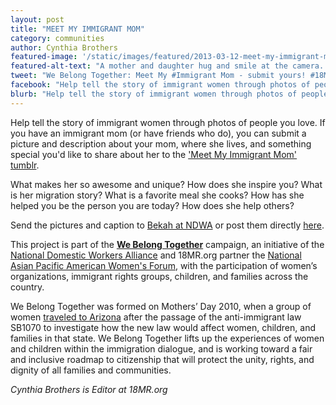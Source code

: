 ```yaml
---
layout: post
title: "MEET MY IMMIGRANT MOM"
category: communities
author: Cynthia Brothers
featured-image: '/static/images/featured/2013-03-12-meet-my-immigrant-mom.jpg'
featured-alt-text: "A mother and daughter hug and smile at the camera. The daughter wears a coral tank top. The mother wears a light yellow collared shirt. They both wear conference lanyards."
tweet: "We Belong Together: Meet My #Immigrant Mom - submit yours! #18MR @NAPAWF @domesticworkers"
facebook: "Help tell the story of immigrant women through photos of people you love.  If you have an immigrant mom (or have friends who do), you can submit a picture and description about your mom, where she lives, and something special you'd like to share about her to the 'Meet My Immigrant Mom' tumblr."
blurb: "Help tell the story of immigrant women through photos of people you love.  If you have an immigrant mom (or have friends who do), you can submit a picture and description about your mom, where she lives, and something special you'd like to share about her to the 'Meet My Immigrant Mom' tumblr."
---
```


Help tell the story of immigrant women through photos of people you love.  If you have an immigrant mom (or have friends who do), you can submit a picture and description about your mom, where she lives, and something special you'd like to share about her to the ['Meet My Immigrant Mom' tumblr](http://meetmyimmigrantmom.tumblr.com/).
 
What makes her so awesome and unique? How does she inspire you? What is her migration story? What is a favorite meal she cooks? How has she helped you be the person you are today? How does she help others?

Send the pictures and caption to [Bekah at NDWA](mailto:bekah@domesticworkers.org) or post them directly [here](http://www.tumblr.com/blog/meetmyimmigrantmom%20).

This project is part of the __[We Belong Together](http://www.domesticworkers.org/we-belong-together)__ campaign, an initiative of the [National Domestic Workers Alliance](http://www.domesticworkers.org/) and 18MR.org partner the [National Asian Pacific American Women's Forum](http://www.napawf.org/), with the participation of women’s organizations, immigrant rights groups, children, and families across the country.
 
We Belong Together was formed on Mothers’ Day 2010, when a group of women [traveled to Arizona](http://www.webelongtogether.org/activities/delegation-arizona) after the passage of the anti-immigrant law SB1070 to investigate how the new law would affect women, children, and families in that state. We Belong Together lifts up the experiences of women and children within the immigration dialogue, and is working toward a fair and inclusive roadmap to citizenship that will protect the unity, rights, and dignity of all families and communities.

_Cynthia Brothers is Editor at 18MR.org_